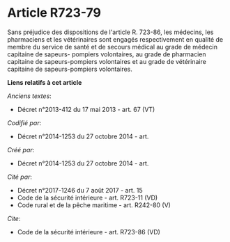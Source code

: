 # Article R723-79

Sans préjudice des dispositions de l'article R. 723-86, les médecins, les pharmaciens et les vétérinaires sont engagés
respectivement en qualité de membre du service de santé et de secours médical au grade de médecin capitaine de sapeurs-
pompiers volontaires, au grade de pharmacien capitaine de sapeurs-pompiers volontaires et au grade de vétérinaire capitaine
de sapeurs-pompiers volontaires.

**Liens relatifs à cet article**

_Anciens textes_:

  - Décret n°2013-412 du 17 mai 2013 - art. 67 (VT)

_Codifié par_:

  - Décret n°2014-1253 du 27 octobre 2014 - art.

_Créé par_:

  - Décret n°2014-1253 du 27 octobre 2014 - art.

_Cité par_:

  - Décret n°2017-1246 du 7 août 2017 - art. 15
  - Code de la sécurité intérieure - art. R723-11 (VD)
  - Code rural et de la pêche maritime - art. R242-80 (V)

_Cite_:

  - Code de la sécurité intérieure - art. R723-86 (VD)
